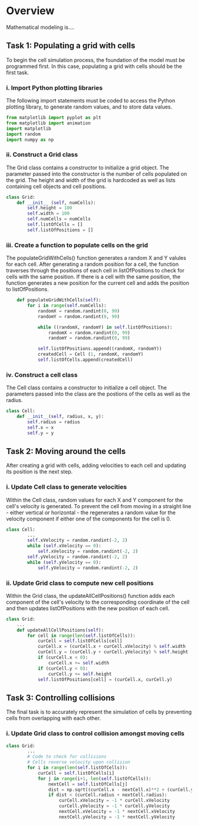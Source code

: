 # Overview

Mathematical modeling is....

## Task 1: Populating a grid with cells

To begin the cell simulation process, the foundation of the model must be programmed first. In this case, populating a grid with cells should be the first task.

### i. Import Python plotting libraries
The following import statements must be coded to access the Python plotting library, to generate random values, and to store data values.
```Python
from matplotlib import pyplot as plt
from matplotlib import animation
import matplotlib
import random
import numpy as np
```

### ii. Construct a Grid class
The Grid class contains a constructor to initialize a grid object. The parameter passed into the constructor is the number of cells populated on the grid. The height and width of the grid is hardcoded as well as lists containing cell objects and cell positions.
```Python
class Grid:
    def __init__ (self, numCells):
        self.height = 100
        self.width = 100
        self.numCells = numCells
        self.listOfCells = []
        self.listOfPositions = []
```
        
### iii. Create a function to populate cells on the grid
The populateGridWithCells() function generates a random X and Y valules for each cell. After generating a random position for a cell, the function traverses through the positions of each cell in listOfPositions to check for cells with the same position. If there is a cell with the same position, the function generates a new position for the current cell and adds the position to listOfPositions.
```Python
    def populateGridWithCells(self):
        for i in range(self.numCells):
            randomX = random.randint(0, 99)
            randomY = random.randint(0, 99)

            while ((randomX, randomY) in self.listOfPositions):
                randomX = random.randint(0, 99)
                randomY = random.randint(0, 99)

            self.listOfPositions.append((randomX, randomY))
            createdCell = Cell (1, randomX, randomY)
            self.listOfCells.append(createdCell)
```

### iv. Construct a cell class
The Cell class contains a constructor to initialize a cell object. The parameters passed into the class are the postions of the cells as well as the radius.
```Python
class Cell:
    def __init__(self, radius, x, y):
        self.radius = radius
        self.x = x
        self.y = y
```

## Task 2: Moving around the cells
After creating a grid with cells, adding velocities to each cell and updating its position is the next step. 

### i. Update Cell class to generate velocities
Within the Cell class, random values for each X and Y component for the cell's velocity is generated. To prevent the cell from moving in a straight line - either vertical or horizontal - the regenerates a random value for the velocity component if either one of the components for the cell is 0.
```Python
class Cell:
        ...
        self.xVelocity = random.randint(-2, 2) 
        while (self.xVelocity == 0):
            self.xVelocity = random.randint(-2, 2)
        self.yVelocity = random.randint(-2, 2) 
        while (self.yVelocity == 0):
            self.yVelocity = random.randint(-2, 2)
```
### ii. Update Grid class to compute new cell positions
Within the Grid class, the updateAllCellPositions() function adds each component of the cell's velocity to the corresponding coordinate of the cell and then updates listOfPositions with the new position of each cell.
```Python
class Grid:
    ...
    def updateAllCellPositions(self):
        for cell in range(len(self.listOfCells)):
            curCell = self.listOfCells[cell]
            curCell.x = (curCell.x + curCell.xVelocity) % self.width
            curCell.y = (curCell.y + curCell.yVelocity) % self.height
            if (curCell.x < 0):
                curCell.x += self.width
            if (curCell.y < 0):
                curCell.y += self.height
            self.listOfPositions[cell] = (curCell.x, curCell.y)
```
## Task 3: Controlling collisions
The final task is to accurately represent the simulation of cells by preventing cells from overlapping with each other.

### i. Update Grid class to control collision amongst moving cells

```Python
class Grid:
        ...
        # Code to check for collisions
        # Cells reverse velocity upon collision
        for i in range(len(self.listOfCells)):
            curCell = self.listOfCells[i]
            for j in range(i+1, len(self.listOfCells)):
                nextCell = self.listOfCells[j]
                dist = np.sqrt((curCell.x - nextCell.x)**2 + (curCell.y - nextCell.y)**2)
                if dist < (curCell.radius + nextCell.radius):
                    curCell.xVelocity = -1 * curCell.xVelocity
                    curCell.yVelocity = -1 * curCell.yVelocity
                    nextCell.xVelocity = -1 * nextCell.xVelocity
                    nextCell.yVelocity = -1 * nextCell.yVelocity

```
